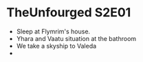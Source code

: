 # TheUnfourged S2E01
- Sleep at Flymrim's house.
- Yhara and Vaatu situation at the bathroom
- We take a skyship to Valeda
- 